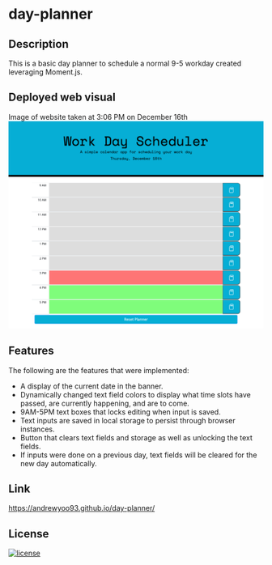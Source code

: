 # day-planner

## Description
This is a basic day planner to schedule a normal 9-5 workday created leveraging Moment.js.

## Deployed web visual
Image of website taken at 3:06 PM on December 16th
![Day planner visual](assets/images/day-planner-visual.png)

## Features
The following are the features that were implemented:
* A display of the current date in the banner.
* Dynamically changed text field colors to display what time slots have passed, are currently happening, and are to come.
* 9AM-5PM text boxes that locks editing when input is saved.
* Text inputs are saved in local storage to persist through browser instances.
* Button that clears text fields and storage as well as unlocking the text fields.
* If inputs were done on a previous day, text fields will be cleared for the new day automatically.

## Link
https://andrewyoo93.github.io/day-planner/


## License
[![license](https://img.shields.io/badge/license-MIT-blue)](./LICENSE)

